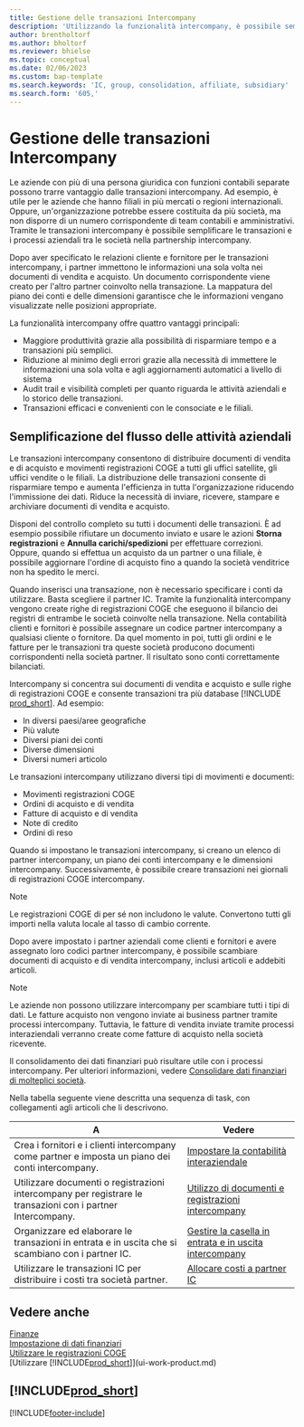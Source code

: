```yaml
---
title: Gestione delle transazioni Intercompany
description: 'Utilizzando la funzionalità intercompany, è possibile semplificare i processi aziendali e le transazioni tra società all''interno della stessa organizzazione.'
author: brentholtorf
ms.author: bholtorf
ms.reviewer: bhielse
ms.topic: conceptual
ms.date: 02/06/2023
ms.custom: bap-template
ms.search.keywords: 'IC, group, consolidation, affiliate, subsidiary'
ms.search.form: '605,'
---
```

# <a name="managing-intercompany-transactions"></a><a name="managing-intercompany-transactions"></a>Gestione delle transazioni Intercompany

Le aziende con più di una persona giuridica con funzioni contabili separate possono trarre vantaggio dalle transazioni intercompany. Ad esempio, è utile per le aziende che hanno filiali in più mercati o regioni internazionali. Oppure, un'organizzazione potrebbe essere costituita da più società, ma non disporre di un numero corrispondente di team contabili e amministrativi. Tramite le transazioni intercompany è possibile semplificare le transazioni e i processi aziendali tra le società nella partnership intercompany.

Dopo aver specificato le relazioni cliente e fornitore per le transazioni intercompany, i partner immettono le informazioni una sola volta nei documenti di vendita e acquisto. Un documento corrispondente viene creato per l'altro partner coinvolto nella transazione. La mappatura del piano dei conti e delle dimensioni garantisce che le informazioni vengano visualizzate nelle posizioni appropriate.  

La funzionalità intercompany offre quattro vantaggi principali:  

* Maggiore produttività grazie alla possibilità di risparmiare tempo e a transazioni più semplici.  
* Riduzione al minimo degli errori grazie alla necessità di immettere le informazioni una sola volta e agli aggiornamenti automatici a livello di sistema  
* Audit trail e visibilità completi per quanto riguarda le attività aziendali e lo storico delle transazioni.  
* Transazioni efficaci e convenienti con le consociate e le filiali.  

## <a name="streamline-the-flow-of-business-activities"></a><a name="streamline-the-flow-of-business-activities"></a>Semplificazione del flusso delle attività aziendali

Le transazioni intercompany consentono di distribuire documenti di vendita e di acquisto e movimenti registrazioni COGE a tutti gli uffici satellite, gli uffici vendite o le filiali. La distribuzione delle transazioni consente di risparmiare tempo e aumenta l'efficienza in tutta l'organizzazione riducendo l'immissione dei dati. Riduce la necessità di inviare, ricevere, stampare e archiviare documenti di vendita e acquisto.  

Disponi del controllo completo su tutti i documenti delle transazioni. È ad esempio possibile rifiutare un documento inviato e usare le azioni **Storna registrazioni** e **Annulla carichi/spedizioni** per effettuare correzioni. Oppure, quando si effettua un acquisto da un partner o una filiale, è possibile aggiornare l'ordine di acquisto fino a quando la società venditrice non ha spedito le merci.  

Quando inserisci una transazione, non è necessario specificare i conti da utilizzare. Basta scegliere il partner IC. Tramite la funzionalità intercompany vengono create righe di registrazioni COGE che eseguono il bilancio dei registri di entrambe le società coinvolte nella transazione. Nella contabilità clienti e fornitori è possibile assegnare un codice partner intercompany a qualsiasi cliente o fornitore. Da quel momento in poi, tutti gli ordini e le fatture per le transazioni tra queste società producono documenti corrispondenti nella società partner. Il risultato sono conti correttamente bilanciati.  

Intercompany si concentra sui documenti di vendita e acquisto e sulle righe di registrazioni COGE e consente transazioni tra più database [!INCLUDE [prod_short](includes/prod_short.md)]. Ad esempio:

* In diversi paesi/aree geografiche
* Più valute
* Diversi piani dei conti
* Diverse dimensioni
* Diversi numeri articolo  

Le transazioni intercompany utilizzano diversi tipi di movimenti e documenti:  

* Movimenti registrazioni COGE
* Ordini di acquisto e di vendita
* Fatture di acquisto e di vendita
* Note di credito
* Ordini di reso

Quando si impostano le transazioni intercompany, si creano un elenco di partner intercompany, un piano dei conti intercompany e le dimensioni intercompany. Successivamente, è possibile creare transazioni nei giornali di registrazioni COGE intercompany.

> [!NOTE]
> Le registrazioni COGE di per sé non includono le valute. Convertono tutti gli importi nella valuta locale al tasso di cambio corrente.

Dopo avere impostato i partner aziendali come clienti e fornitori e avere assegnato loro codici partner intercompany, è possibile scambiare documenti di acquisto e di vendita intercompany, inclusi articoli e addebiti articoli. 

> [!NOTE]
> Le aziende non possono utilizzare intercompany per scambiare tutti i tipi di dati. Le fatture acquisto non vengono inviate ai business partner tramite processi intercompany. Tuttavia, le fatture di vendita inviate tramite processi interaziendali verranno create come fatture di acquisto nella società ricevente.

Il consolidamento dei dati finanziari può risultare utile con i processi intercompany. Per ulteriori informazioni, vedere [Consolidare dati finanziari di molteplici società](finance-consolidated-company-reporting.md).

Nella tabella seguente viene descritta una sequenza di task, con collegamenti agli articoli che li descrivono.

|A |Vedere|
|---|---|
|Crea i fornitori e i clienti intercompany come partner e imposta un piano dei conti intercompany.|[Impostare la contabilità interaziendale](intercompany-how-setup.md)|
|Utilizzare documenti o registrazioni intercompany per registrare le transazioni con i partner Intercompany.|[Utilizzo di documenti e registrazioni intercompany](intercompany-how-work-documents-journals.md)|
|Organizzare ed elaborare le transazioni in entrata e in uscita che si scambiano con i partner IC.|[Gestire la casella in entrata e in uscita intercompany](intercompany-how-manage-intercompany-inbox.md)|
|Utilizzare le transazioni IC per distribuire i costi tra società partner.|[Allocare costi a partner IC](intercompany-allocate-costs.md)|

## <a name="see-also"></a><a name="see-also"></a>Vedere anche

[Finanze](finance.md)  
[Impostazione di dati finanziari](finance-setup-finance.md)  
[Utilizzare le registrazioni COGE](ui-work-general-journals.md)  
[Utilizzare [!INCLUDE[prod_short](includes/prod_short.md)]](ui-work-product.md)

## [!INCLUDE[prod_short](includes/free_trial_md.md)]


[!INCLUDE[footer-include](includes/footer-banner.md)]

